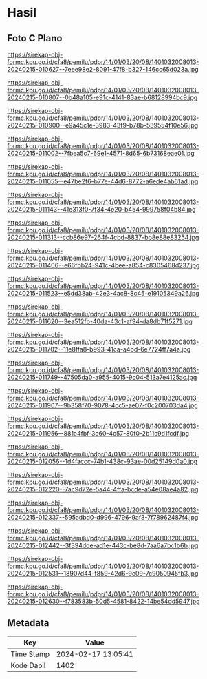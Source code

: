 # Hasil

## Foto C Plano

https://sirekap-obj-formc.kpu.go.id/cfa8/pemilu/pdpr/14/01/03/20/08/1401032008013-20240215-010627--7eee98e2-8091-47f8-b327-146cc65d023a.jpg

https://sirekap-obj-formc.kpu.go.id/cfa8/pemilu/pdpr/14/01/03/20/08/1401032008013-20240215-010807--0b48a105-e91c-4141-83ae-b68128994bc9.jpg

https://sirekap-obj-formc.kpu.go.id/cfa8/pemilu/pdpr/14/01/03/20/08/1401032008013-20240215-010900--e9a45c1e-3983-43f9-b78b-539554f10e56.jpg

https://sirekap-obj-formc.kpu.go.id/cfa8/pemilu/pdpr/14/01/03/20/08/1401032008013-20240215-011002--7fbea5c7-69e1-4571-8d65-6b73168eae01.jpg

https://sirekap-obj-formc.kpu.go.id/cfa8/pemilu/pdpr/14/01/03/20/08/1401032008013-20240215-011055--e47be2f6-b77e-44d6-8772-a6ede4ab61ad.jpg

https://sirekap-obj-formc.kpu.go.id/cfa8/pemilu/pdpr/14/01/03/20/08/1401032008013-20240215-011143--41e313f0-7f34-4e20-b454-999758f04b84.jpg

https://sirekap-obj-formc.kpu.go.id/cfa8/pemilu/pdpr/14/01/03/20/08/1401032008013-20240215-011313--ccb86e97-264f-4cbd-8837-bb8e88e83254.jpg

https://sirekap-obj-formc.kpu.go.id/cfa8/pemilu/pdpr/14/01/03/20/08/1401032008013-20240215-011406--e66fbb24-941c-4bee-a854-c8305468d237.jpg

https://sirekap-obj-formc.kpu.go.id/cfa8/pemilu/pdpr/14/01/03/20/08/1401032008013-20240215-011523--e5dd38ab-42e3-4ac8-8c45-e19105349a26.jpg

https://sirekap-obj-formc.kpu.go.id/cfa8/pemilu/pdpr/14/01/03/20/08/1401032008013-20240215-011620--3ea512fb-40da-43c1-af94-da8db71f5271.jpg

https://sirekap-obj-formc.kpu.go.id/cfa8/pemilu/pdpr/14/01/03/20/08/1401032008013-20240215-011702--11e8ffa8-b993-41ca-a4bd-6e7724ff7a4a.jpg

https://sirekap-obj-formc.kpu.go.id/cfa8/pemilu/pdpr/14/01/03/20/08/1401032008013-20240215-011749--47505da0-a955-4015-9c04-513a7e4125ac.jpg

https://sirekap-obj-formc.kpu.go.id/cfa8/pemilu/pdpr/14/01/03/20/08/1401032008013-20240215-011907--9b358f70-9078-4cc5-ae07-f0c200703da4.jpg

https://sirekap-obj-formc.kpu.go.id/cfa8/pemilu/pdpr/14/01/03/20/08/1401032008013-20240215-011956--881a4fbf-3c60-4c57-80f0-2b11c9d1fcdf.jpg

https://sirekap-obj-formc.kpu.go.id/cfa8/pemilu/pdpr/14/01/03/20/08/1401032008013-20240215-012056--1d4faccc-74b1-438c-93ae-00d25149d0a0.jpg

https://sirekap-obj-formc.kpu.go.id/cfa8/pemilu/pdpr/14/01/03/20/08/1401032008013-20240215-012220--7ac9d72e-5a44-4ffa-bcde-a54e08ae4a82.jpg

https://sirekap-obj-formc.kpu.go.id/cfa8/pemilu/pdpr/14/01/03/20/08/1401032008013-20240215-012337--595adbd0-d996-4796-9af3-7f78962487f4.jpg

https://sirekap-obj-formc.kpu.go.id/cfa8/pemilu/pdpr/14/01/03/20/08/1401032008013-20240215-012442--3f394dde-ad1e-443c-be8d-7aa6a7bc1b6b.jpg

https://sirekap-obj-formc.kpu.go.id/cfa8/pemilu/pdpr/14/01/03/20/08/1401032008013-20240215-012531--18907d44-f859-42d6-9c09-7c9050945fb3.jpg

https://sirekap-obj-formc.kpu.go.id/cfa8/pemilu/pdpr/14/01/03/20/08/1401032008013-20240215-012630--f783583b-50d5-4581-8422-14be54dd5947.jpg


## Metadata

| Key        | Value               |
| ---------- | ------------------- |
| Time Stamp | 2024-02-17 13:05:41 |
| Kode Dapil | 1402                |



